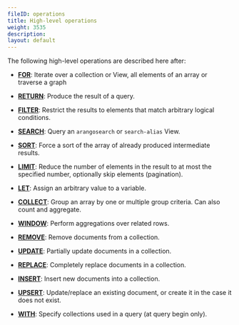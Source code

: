 ```yaml
---
fileID: operations
title: High-level operations
weight: 3535
description: 
layout: default
---
```

The following high-level operations are described here after:

- [**FOR**](operations-for):
  Iterate over a collection or View, all elements of an array or traverse a graph

- [**RETURN**](operations-return):
  Produce the result of a query.

- [**FILTER**](operations-filter):
  Restrict the results to elements that match arbitrary logical conditions.

- [**SEARCH**](operations-search):
  Query an `arangosearch` or `search-alias` View.

- [**SORT**](operations-sort):
  Force a sort of the array of already produced intermediate results.

- [**LIMIT**](operations-limit):
  Reduce the number of elements in the result to at most the specified number,
  optionally skip elements (pagination).

- [**LET**](operations-let):
  Assign an arbitrary value to a variable.

- [**COLLECT**](operations-collect):
  Group an array by one or multiple group criteria. Can also count and aggregate.

- [**WINDOW**](operations-window):
  Perform aggregations over related rows.

- [**REMOVE**](operations-remove):
  Remove documents from a collection.

- [**UPDATE**](operations-update):
  Partially update documents in a collection.

- [**REPLACE**](operations-replace):
  Completely replace documents in a collection.

- [**INSERT**](operations-insert):
  Insert new documents into a collection.

- [**UPSERT**](operations-upsert):
  Update/replace an existing document, or create it in the case it does not exist.

- [**WITH**](operations-with):
  Specify collections used in a query (at query begin only).
